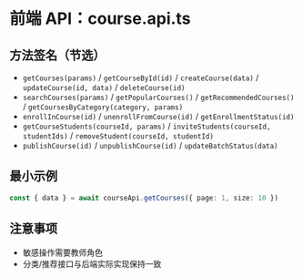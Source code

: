# 前端 API：course.api.ts

## 方法签名（节选）
- `getCourses(params)` / `getCourseById(id)` / `createCourse(data)` / `updateCourse(id, data)` / `deleteCourse(id)`
- `searchCourses(params)` / `getPopularCourses()` / `getRecommendedCourses()` / `getCoursesByCategory(category, params)`
- `enrollInCourse(id)` / `unenrollFromCourse(id)` / `getEnrollmentStatus(id)`
- `getCourseStudents(courseId, params)` / `inviteStudents(courseId, studentIds)` / `removeStudent(courseId, studentId)`
- `publishCourse(id)` / `unpublishCourse(id)` / `updateBatchStatus(data)`

## 最小示例
```ts
const { data } = await courseApi.getCourses({ page: 1, size: 10 })
```

## 注意事项
- 敏感操作需要教师角色
- 分类/推荐接口与后端实际实现保持一致
